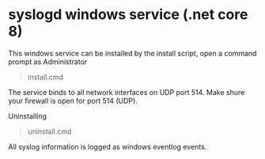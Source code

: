 # syslogd windows service (.net core 8)

This windows service can be installed by the install script, open a command prompt as Administrator

> install.cmd

The service binds to all network interfaces on UDP port 514.
Make shure your firewall is open for port 514 (UDP).

Uninstalling 

> uninstall.cmd


All syslog information is logged as windows eventlog events.

